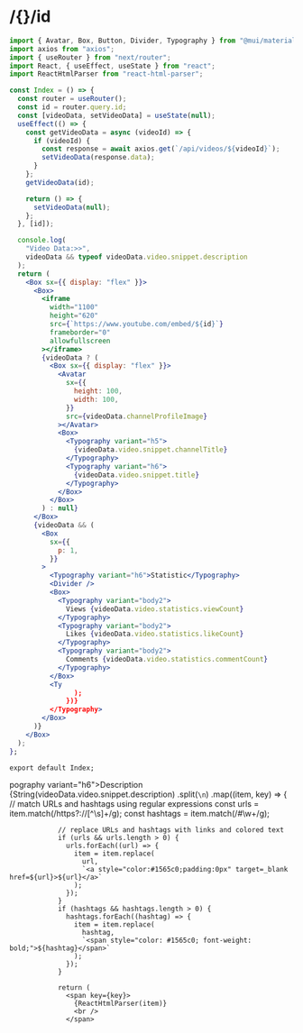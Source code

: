 # /{}/id

```jsx
import { Avatar, Box, Button, Divider, Typography } from "@mui/material";
import axios from "axios";
import { useRouter } from "next/router";
import React, { useEffect, useState } from "react";
import ReactHtmlParser from "react-html-parser";

const Index = () => {
  const router = useRouter();
  const id = router.query.id;
  const [videoData, setVideoData] = useState(null);
  useEffect(() => {
    const getVideoData = async (videoId) => {
      if (videoId) {
        const response = await axios.get(`/api/videos/${videoId}`);
        setVideoData(response.data);
      }
    };
    getVideoData(id);

    return () => {
      setVideoData(null);
    };
  }, [id]);

  console.log(
    "Video Data:>>",
    videoData && typeof videoData.video.snippet.description
  );
  return (
    <Box sx={{ display: "flex" }}>
      <Box>
        <iframe
          width="1100"
          height="620"
          src={`https://www.youtube.com/embed/${id}`}
          frameborder="0"
          allowfullscreen
        ></iframe>
        {videoData ? (
          <Box sx={{ display: "flex" }}>
            <Avatar
              sx={{
                height: 100,
                width: 100,
              }}
              src={videoData.channelProfileImage}
            ></Avatar>
            <Box>
              <Typography variant="h5">
                {videoData.video.snippet.channelTitle}
              </Typography>
              <Typography variant="h6">
                {videoData.video.snippet.title}
              </Typography>
            </Box>
          </Box>
        ) : null}
      </Box>
      {videoData && (
        <Box
          sx={{
            p: 1,
          }}
        >
          <Typography variant="h6">Statistic</Typography>
          <Divider />
          <Box>
            <Typography variant="body2">
              Views {videoData.video.statistics.viewCount}
            </Typography>
            <Typography variant="body2">
              Likes {videoData.video.statistics.likeCount}
            </Typography>
            <Typography variant="body2">
              Comments {videoData.video.statistics.commentCount}
            </Typography>
          </Box>
          <Ty
                );
              })}
          </Typography>
        </Box>
      )}
    </Box>
  );
};

export default Index;

```
pography variant="h6">Description</Typography>
          <Divider />
          <Typography variant="body2">
            {String(videoData.video.snippet.description)
              .split(`\n`)
              .map((item, key) => {
                // match URLs and hashtags using regular expressions
                const urls = item.match(/https?:\/\/[^\s]+/g);
                const hashtags = item.match(/#\w+/g);

                // replace URLs and hashtags with links and colored text
                if (urls && urls.length > 0) {
                  urls.forEach((url) => {
                    item = item.replace(
                      url,
                      `<a style="color:#1565c0;padding:0px" target=_blank href=${url}>${url}</a>`
                    );
                  });
                }
                if (hashtags && hashtags.length > 0) {
                  hashtags.forEach((hashtag) => {
                    item = item.replace(
                      hashtag,
                      `<span style="color: #1565c0; font-weight: bold;">${hashtag}</span>`
                    );
                  });
                }

                return (
                  <span key={key}>
                    {ReactHtmlParser(item)}
                    <br />
                  </span>
